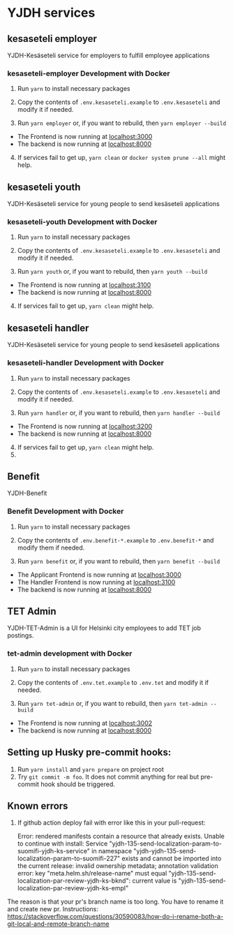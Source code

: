 # YJDH services

## kesaseteli employer

YJDH-Kesäseteli service for employers to fulfill employee applications

### kesaseteli-employer Development with Docker

1. Run `yarn` to install necessary packages

2. Copy the contents of `.env.kesaseteli.example` to `.env.kesaseteli` and modify it if needed.

3. Run `yarn employer` or, if you want to rebuild, then `yarn employer --build`
  - The Frontend is now running at [localhost:3000](https://localhost:3000)
  - The backend is now running at [localhost:8000](https://localhost:8000)
4. If services fail to get up, `yarn clean` or `docker system prune --all` might help.

## kesaseteli youth

YJDH-Kesäseteli service for young people to send kesäseteli applications

### kesaseteli-youth Development with Docker

1. Run `yarn` to install necessary packages

2. Copy the contents of `.env.kesaseteli.example` to `.env.kesaseteli` and modify it if needed.

3. Run `yarn youth` or, if you want to rebuild, then `yarn youth --build`
  - The Frontend is now running at [localhost:3100](https://localhost:3100)
  - The backend is now running at [localhost:8000](https://localhost:8000)
4. If services fail to get up, `yarn clean` might help.

## kesaseteli handler

YJDH-Kesäseteli service for young people to send kesäseteli applications

### kesaseteli-handler Development with Docker

1. Run `yarn` to install necessary packages

2. Copy the contents of `.env.kesaseteli.example` to `.env.kesaseteli` and modify it if needed.

3. Run `yarn handler` or, if you want to rebuild, then `yarn handler --build`
- The Frontend is now running at [localhost:3200](https://localhost:3200)
- The backend is now running at [localhost:8000](https://localhost:8000)
4. If services fail to get up, `yarn clean` might help.
5. 
## Benefit

YJDH-Benefit

### Benefit Development with Docker

1. Run `yarn` to install necessary packages

2. Copy the contents of `.env.benefit-*.example` to `.env.benefit-*` and modify them if needed.

3. Run `yarn benefit` or, if you want to rebuild, then `yarn benefit --build`
  - The Applicant Frontend is now running at [localhost:3000](https://localhost:3000)
  - The Handler Frontend is now running at [localhost:3100](https://localhost:3100)
  - The backend is now running at [localhost:8000](https://localhost:8000)

## TET Admin

YJDH-TET-Admin is a UI for Helsinki city employees to add TET job postings.

### tet-admin development with Docker

1. Run `yarn` to install necessary packages

2. Copy the contents of `.env.tet.example` to `.env.tet` and modify it if needed.

3. Run `yarn tet-admin` or, if you want to rebuild, then `yarn tet-admin --build`
  - The Frontend is now running at [localhost:3002](https://localhost:3002)
  - The backend is now running at [localhost:8000](https://localhost:8000)

## Setting up Husky pre-commit hooks:

1. Run `yarn install` and `yarn prepare` on project root
2. Try `git commit -m foo`. It does not commit anything for real but pre-commit hook should be triggered.

## Known errors

1.  If github action deploy fail with error like this in your pull-request:
    

    Error: rendered manifests contain a resource that already exists. 
    Unable to continue with install: Service "yjdh-135-send-localization-param-to-suomifi-yjdh-ks-service" 
    in namespace "yjdh-yjdh-135-send-localization-param-to-suomifi-227" exists and cannot be 
    imported into the current release: invalid ownership metadata; annotation validation error: 
    key "meta.helm.sh/release-name" must equal "yjdh-135-send-localization-par-review-yjdh-ks-bknd": 
    current value is "yjdh-135-send-localization-par-review-yjdh-ks-empl"

   The reason is that your pr's branch name is too long. You have to rename it and create new pr.
   Instructions: https://stackoverflow.com/questions/30590083/how-do-i-rename-both-a-git-local-and-remote-branch-name


